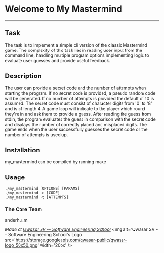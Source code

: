 # Welcome to My Mastermind
***

## Task
The task is to implement a simple cli version of the classic Mastermind game.
The complexity of this task lies in reading user input from the command line, handling multiple program options
implementing logic to evaluate user guesses and provide useful feedback.

## Description
The user can provide a secret code and the number of attempts when starting the program. If no secret code is provided,
a pseudo random code will be generated. If no number of attempts is provided the default of 10 is assumed. The secret code must consist of
character digits from '0' to '8' and is of length 4.
A game loop will indicate to the player which round they're in and ask them to provide a guess. After reading the guess
from stdin, the program evaluates the guess in comparison with the secret code and displays the number of correctly placed
and misplaced digits. The game ends when the user successfully guesses the secret code or the number of attempts is used up.

## Installation
my_mastermind can be compiled by running make

## Usage
```
./my_mastermind [OPTIONS] [PARAMS]
./my_mastermind -c [CODE]
./my_mastermind -t [ATTEMPTS]
```

### The Core Team
anderhu_m

<span><i>Made at <a href='https://qwasar.io'>Qwasar SV -- Software Engineering School</a></i></span>
<span><img alt='Qwasar SV -- Software Engineering School's Logo' src='https://storage.googleapis.com/qwasar-public/qwasar-logo_50x50.png' width='20px' /></span>

